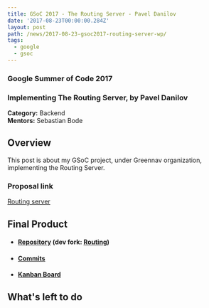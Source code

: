 ```yaml
---
title: GSoC 2017 - The Routing Server - Pavel Danilov
date: '2017-08-23T00:00:00.284Z'
layout: post
path: /news/2017-08-23-gsoc2017-routing-server-wp/
tags:
  - google
  - gsoc
---
```


### Google Summer of Code 2017
### Implementing The Routing Server, by Pavel Danilov

**Category:** Backend  
**Mentors:** Sebastian Bode

## Overview

This post is about my GSoC project, under Greennav organization, implementing the Routing Server.

### Proposal link

[Routing server](https://summerofcode.withgoogle.com/serve/5836956255649792/)

## Final Product

  * #### [Repository](https://github.com/Greennav/routing) (dev fork: [Routing](https://github.com/Carix0n/routing))

  * #### [Commits](https://github.com/Greennav/routing/commits/master)

  * #### [Kanban Board](https://github.com/orgs/Greennav/projects/4)

## What's left to do
